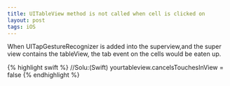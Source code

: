 ```yaml
---
title: UITableView method is not called when cell is clicked on
layout: post
tags: iOS
---
```


When UITapGestureRecognizer is added into the superview,and the super view contains the tableView,
the tab event on the cells would be eaten up.

{% highlight swift %}
//Solu:(Swift) 
yourtableview.cancelsTouchesInView = false
{% endhighlight %}
